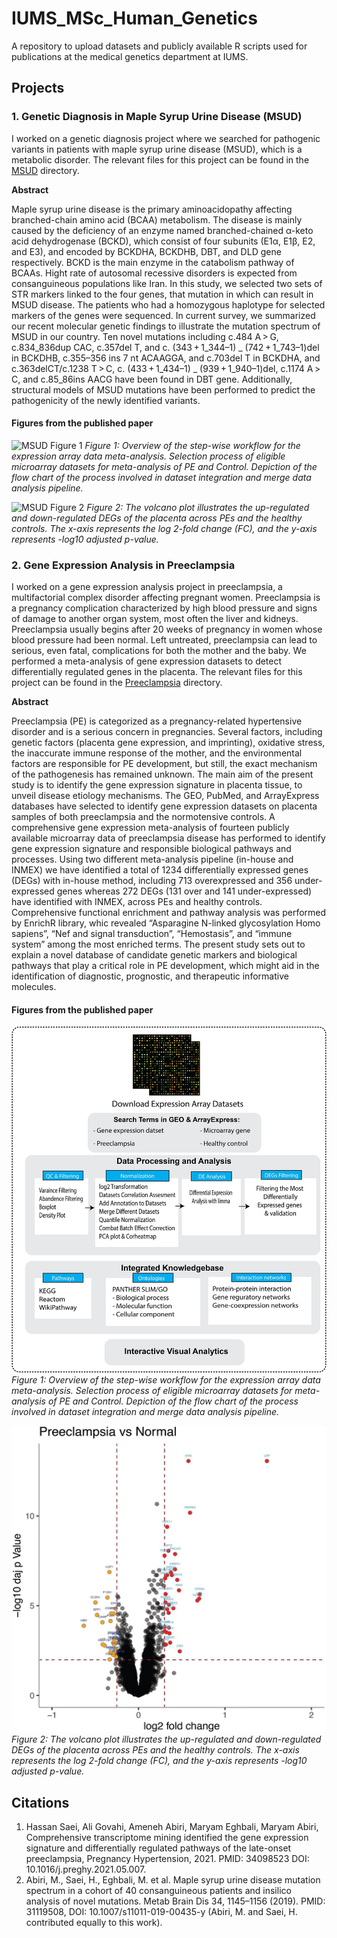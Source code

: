 # IUMS_MSc_Human_Genetics

A repository to upload datasets and publicly available R scripts used for publications at the medical genetics department at IUMS.

## Projects

### 1. Genetic Diagnosis in Maple Syrup Urine Disease (MSUD)
I worked on a genetic diagnosis project where we searched for pathogenic variants in patients with maple syrup urine disease (MSUD), which is a metabolic disorder. The relevant files for this project can be found in the [MSUD](MSUD/) directory.

**Abstract**

Maple syrup urine disease is the primary aminoacidopathy affecting branched-chain amino acid (BCAA) metabolism. The disease is mainly caused by the deficiency of an enzyme named branched-chained α-keto acid dehydrogenase (BCKD), which consist of four subunits (E1α, E1β, E2, and E3), and encoded by BCKDHA, BCKDHB, DBT, and DLD gene respectively. BCKD is the main enzyme in the catabolism pathway of BCAAs. Hight rate of autosomal recessive disorders is expected from consanguineous populations like Iran. In this study, we selected two sets of STR markers linked to the four genes, that mutation in which can result in MSUD disease. The patients who had a homozygous haplotype for selected markers of the genes were sequenced. In current survey, we summarized our recent molecular genetic findings to illustrate the mutation spectrum of MSUD in our country. Ten novel mutations including c.484 A > G, c.834_836dup CAC, c.357del T, and c. (343 + 1_344–1) _ (742 + 1_743–1)del in BCKDHB, c.355–356 ins 7 nt ACAAGGA, and c.703del T in BCKDHA, and c.363delCT/c.1238 T > C, c. (433 + 1_434–1) _ (939 + 1_940–1)del, c.1174 A > C, and c.85_86ins AACG have been found in DBT gene. Additionally, structural models of MSUD mutations have been performed to predict the pathogenicity of the newly identified variants.


#### Figures from the published paper
![MSUD Figure 1](MSUD/)
*Figure 1: Overview of the step-wise workflow for the expression array data meta-analysis. Selection process of eligible microarray datasets for meta-analysis of PE and Control. Depiction of the flow chart of the process involved in dataset integration and merge data analysis pipeline.*

![MSUD Figure 2](MSUD/)
*Figure 2: The volcano plot illustrates the up-regulated and down-regulated DEGs of the placenta across PEs and the healthy controls. The x-axis represents the log 2-fold change (FC), and the y-axis represents -log10 adjusted p-value.*

### 2. Gene Expression Analysis in Preeclampsia
I worked on a gene expression analysis project in preeclampsia, a multifactorial complex disorder affecting pregnant women. Preeclampsia is a pregnancy complication characterized by high blood pressure and signs of damage to another organ system, most often the liver and kidneys. Preeclampsia usually begins after 20 weeks of pregnancy in women whose blood pressure had been normal. Left untreated, preeclampsia can lead to serious, even fatal, complications for both the mother and the baby. We performed a meta-analysis of gene expression datasets to detect differentially regulated genes in the placenta. The relevant files for this project can be found in the [Preeclampsia](Preeclampsia/) directory.

**Abstract**

Preeclampsia (PE) is categorized as a pregnancy-related hypertensive disorder and is a serious concern in pregnancies. Several factors, including genetic factors (placenta gene expression, and imprinting), oxidative stress, the inaccurate immune response of the mother, and the environmental factors are responsible for PE development, but still, the exact mechanism of the pathogenesis has remained unknown. The main aim of the present study is to identify the gene expression signature in placenta tissue, to unveil disease etiology mechanisms.
The GEO, PubMed, and ArrayExpress databases have selected to identify gene expression datasets on placenta samples of both preeclampsia and the normotensive controls. A comprehensive gene expression meta-analysis of fourteen publicly available microarray data of preeclampsia disease has performed to identify gene expression signature and responsible biological pathways and processes. Using two different meta-analysis pipeline (in-house and INMEX) we have identified a total of 1234 differentially expressed genes (DEGs) with in-house method, including 713 overexpressed and 356 under-expressed genes whereas 272 DEGs (131 over and 141 under-expressed) have identified with INMEX, across PEs and healthy controls. Comprehensive functional enrichment and pathway analysis was performed by EnrichR library, whic revealed “Asparagine N-linked glycosylation Homo sapiens”, “Nef and signal transduction”, “Hemostasis”, and “immune system” among the most enriched terms. The present study sets out to explain a novel database of candidate genetic markers and biological pathways that play a critical role in PE development, which might aid in the identification of diagnostic, prognostic, and therapeutic informative molecules.

#### Figures from the published paper
![Preeclampsia Figure 1](Preeclampsia/1-s2.0-S2210778921000386-gr1_lrg.jpg)
*Figure 1: Overview of the step-wise workflow for the expression array data meta-analysis. Selection process of eligible microarray datasets for meta-analysis of PE and Control. Depiction of the flow chart of the process involved in dataset integration and merge data analysis pipeline.*

![Preeclampsia Figure 2](Preeclampsia/1-s2.0-S2210778921000386-gr6_lrg.jpg)
*Figure 2: The volcano plot illustrates the up-regulated and down-regulated DEGs of the placenta across PEs and the healthy controls. The x-axis represents the log 2-fold change (FC), and the y-axis represents -log10 adjusted p-value.*

## Citations
1. Hassan Saei, Ali Govahi, Ameneh Abiri, Maryam Eghbali, Maryam Abiri,
Comprehensive transcriptome mining identified the gene expression signature and differentially regulated pathways of the late-onset preeclampsia, Pregnancy Hypertension, 2021. PMID: 34098523 DOI: 10.1016/j.preghy.2021.05.007.
2. Abiri, M., Saei, H., Eghbali, M. et al. Maple syrup urine disease mutation spectrum in a cohort of 40 consanguineous patients and insilico analysis of novel mutations. Metab Brain Dis 34, 1145–1156 (2019). PMID: 31119508, DOI: 10.1007/s11011-019-00435-y (Abiri, M. and Saei, H. contributed equally to this work).